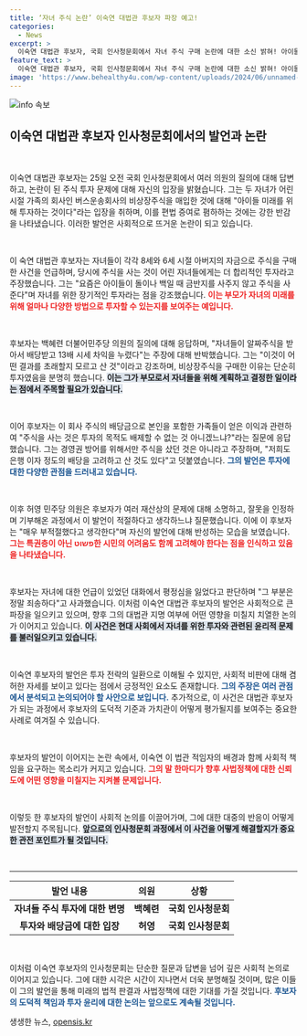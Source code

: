 ```yaml
---
title: ‘자녀 주식 논란’ 이숙연 대법관 후보자 파장 예고!
categories:
  - News
excerpt: >
  이숙연 대법관 후보자, 국회 인사청문회에서 자녀 주식 구매 논란에 대한 소신 밝혀! 아이들 미래를 위한 투자 주장에도 불구, 배당금 논란에 사과. 클릭하면 진실이 밝혀집니다!
feature_text: >
  이숙연 대법관 후보자, 국회 인사청문회에서 자녀 주식 구매 논란에 대한 소신 밝혀! 아이들 미래를 위한 투자 주장에도 불구, 배당금 논란에 사과. 클릭하면 진실이 밝혀집니다!
image: 'https://www.behealthy4u.com/wp-content/uploads/2024/06/unnamed-file.png'
---
```


<p><img src="https://www.behealthy4u.com/wp-content/uploads/2024/06/unnamed-file.png" alt="info 속보" /></p>

<h2 data-ke-size="size26">이숙연 대법관 후보자 인사청문회에서의 발언과 논란</h2>

<p data-ke-size="size16">&nbsp;</p>

<p>이숙연 대법관 후보자는 25일 오전 국회 인사청문회에서 여러 의원의 질의에 대해 답변하고, 논란이 된 주식 투자 문제에 대해 자신의 입장을 밝혔습니다. 그는 두 자녀가 어린 시절 가족의 회사인 버스운송회사의 비상장주식을 매입한 것에 대해 "아이들 미래를 위해 투자하는 것이다"라는 입장을 취하며, 이를 편법 증여로 폄하하는 것에는 강한 반감을 나타냈습니다. 이러한 발언은 사회적으로 뜨거운 논란이 되고 있습니다.</p>

<p data-ke-size="size16">&nbsp;</p>

<p>이 숙연 대법관 후보자는 자녀들이 각각 8세와 6세 시절 아버지의 자금으로 주식을 구매한 사건을 언급하며, 당시에 주식을 사는 것이 어린 자녀들에게는 더 합리적인 투자라고 주장했습니다. 그는 "요즘은 아이들이 돌이나 백일 때 금반지를 사주지 않고 주식을 사준다"며 자녀를 위한 장기적인 투자라는 점을 강조했습니다. <b><span style="color: #ee2323;">이는 부모가 자녀의 미래를 위해 얼마나 다양한 방법으로 투자할 수 있는지를 보여주는 예입니다.</span></b></p>

<p data-ke-size="size16">&nbsp;</p>

<p>후보자는 백혜련 더불어민주당 의원의 질의에 대해 응답하며, "자녀들이 알짜주식을 받아서 배당받고 13배 시세 차익을 누렸다"는 주장에 대해 반박했습니다. 그는 "이것이 어떤 결과를 초래할지 모르고 산 것"이라고 강조하며, 비상장주식을 구매한 이유는 단순히 투자였음을 분명히 했습니다. <b><span style="background-color: #21538527;">이는 그가 부모로서 자녀들을 위해 계획하고 결정한 일이라는 점에서 주목할 필요가 있습니다.</span></b></p>

<p data-ke-size="size16">&nbsp;</p>

<p>이어 후보자는 이 회사 주식의 배당금으로 본인을 포함한 가족들이 얻은 이익과 관련하여 "주식을 사는 것은 투자의 목적도 배제할 수 없는 것 아니겠느냐?"라는 질문에 응답했습니다. 그는 경영권 방어를 위해서만 주식을 샀던 것은 아니라고 주장하며, "저희도 은행 이자 정도의 배당을 고려하고 산 것도 있다"고 덧붙였습니다. <b><span style="color: #1a5490;">그의 발언은 투자에 대한 다양한 관점을 드러내고 있습니다.</span></b></p>

<p data-ke-size="size16">&nbsp;</p>

<p>이후 허영 민주당 의원은 후보자가 여러 재산상의 문제에 대해 소명하고, 잘못을 인정하며 기부해온 과정에서 이 발언이 적절하다고 생각하느냐 질문했습니다. 이에 이 후보자는 "매우 부적절했다고 생각한다"며 자신의 발언에 대해 반성하는 모습을 보였습니다. <b><span style="color: #ee2323;">그는 특권층이 아닌 פשוט한 시민의 어려움도 함께 고려해야 한다는 점을 인식하고 있음을 나타냈습니다.</span></b></p>

<p data-ke-size="size16">&nbsp;</p>

<p>후보자는 자녀에 대한 언급이 있었던 대화에서 평정심을 잃었다고 판단하며 "그 부분은 정말 죄송하다"고 사과했습니다. 이처럼 이숙연 대법관 후보자의 발언은 사회적으로 큰 파장을 일으키고 있으며, 향후 그의 대법관 지명 여부에 어떤 영향을 미칠지 치열한 논의가 이어지고 있습니다. <b><span style="background-color: #21538527;">이 사건은 현대 사회에서 자녀를 위한 투자와 관련된 윤리적 문제를 불러일으키고 있습니다.</span></b></p>

<p data-ke-size="size16">&nbsp;</p>

<p>이숙연 후보자의 발언은 투자 전략의 일환으로 이해될 수 있지만, 사회적 비판에 대해 겸허한 자세를 보이고 있다는 점에서 긍정적인 요소도 존재합니다. <b><span style="color: #1a5490;">그의 주장은 여러 관점에서 분석되고 논의되어야 할 사안으로 보입니다.</span></b> 추가적으로, 이 사건은 대법관 후보자가 되는 과정에서 후보자의 도덕적 기준과 가치관이 어떻게 평가될지를 보여주는 중요한 사례로 여겨질 수 있습니다. </p>

<p data-ke-size="size16">&nbsp;</p>

<p>후보자의 발언이 이어지는 논란 속에서, 이숙연 이 법관 적임자의 배경과 함께 사회적 책임을 요구하는 목소리가 커지고 있습니다. <b><span style="color: #ee2323;">그의 말 한마디가 향후 사법정책에 대한 신뢰도에 어떤 영향을 미칠지는 지켜볼 문제입니다.</span></b> </p>

<p data-ke-size="size16">&nbsp;</p>

<p>이렇듯 한 후보자의 발언이 사회적 논의를 이끌어가며, 그에 대한 대중의 반응이 어떻게 발전할지 주목됩니다. <b><span style="background-color: #21538527;">앞으로의 인사청문회 과정에서 이 사건을 어떻게 해결할지가 중요한 관전 포인트가 될 것입니다.</span></b> </p>

<p data-ke-size="size16">&nbsp;</p>

<hr />

<table style="width: 100%;" cellspacing="0" cellpadding="0">
  <thead>
    <tr>
      <th style="text-align: center; height: 17px;"><b>발언 내용</b></th>
      <th style="text-align: center; height: 17px;"><b>의원</b></th>
      <th style="text-align: center; height: 17px;"><b>상황</b></th>
    </tr>
  </thead>
  <tbody>
    <tr>
      <td style="text-align: center; height: 17px;"><b>자녀들 주식 투자에 대한 변명</b></td>
      <td style="text-align: center; height: 17px;"><b>백혜련</b></td>
      <td style="text-align: center; height: 17px;"><b>국회 인사청문회</b></td>
    </tr>
    <tr>
      <td style="text-align: center; height: 17px;"><b>투자와 배당금에 대한 입장</b></td>
      <td style="text-align: center; height: 17px;"><b>허영</b></td>
      <td style="text-align: center; height: 17px;"><b>국회 인사청문회</b></td>
    </tr>
  </tbody>
</table>

<p data-ke-size="size16">&nbsp;</p> 

<p>이처럼 이숙연 후보자의 인사청문회는 단순한 질문과 답변을 넘어 깊은 사회적 논의로 이어지고 있습니다. 그에 대한 시각은 시간이 지나면서 더욱 분명해질 것이며, 많은 이들이 그의 발언을 통해 미래의 법적 판결과 사법정책에 대한 기대를 가질 것입니다. <b><span style="color: #1a5490;">후보자의 도덕적 책임과 투자 윤리에 대한 논의는 앞으로도 계속될 것입니다.</span></b></p>
생생한 뉴스, <a href="https://opensis.kr" rel="dofollow">opensis.kr</a>


